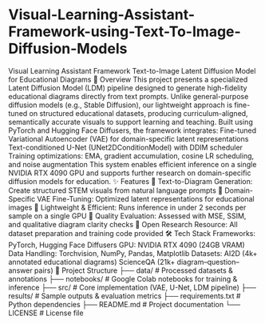 # Visual-Learning-Assistant-Framework-using-Text-To-Image-Diffusion-Models
Visual Learning Assistant Framework
Text-to-Image Latent Diffusion Model for Educational Diagrams
📌 Overview
This project presents a specialized Latent Diffusion Model (LDM) pipeline designed to generate high-fidelity educational diagrams directly from text prompts. Unlike general-purpose diffusion models (e.g., Stable Diffusion), our lightweight approach is fine-tuned on structured educational datasets, producing curriculum-aligned, semantically accurate visuals to support learning and teaching.
Built using PyTorch and Hugging Face Diffusers, the framework integrates:
Fine-tuned Variational Autoencoder (VAE) for domain-specific latent representations
Text-conditioned U-Net (UNet2DConditionModel) with DDIM scheduler
Training optimizations: EMA, gradient accumulation, cosine LR scheduling, and noise augmentation
This system enables efficient inference on a single NVIDIA RTX 4090 GPU and supports further research on domain-specific diffusion models for education.
✨ Features
🔹 Text-to-Diagram Generation: Create structured STEM visuals from natural language prompts
🔹 Domain-Specific VAE Fine-Tuning: Optimized latent representations for educational images
🔹 Lightweight & Efficient: Runs inference in under 2 seconds per sample on a single GPU
🔹 Quality Evaluation: Assessed with MSE, SSIM, and qualitative diagram clarity checks
🔹 Open Research Resource: All dataset preparation and training code provided
🛠️ Tech Stack
Frameworks: PyTorch, Hugging Face Diffusers
GPU: NVIDIA RTX 4090 (24GB VRAM)
Data Handling: Torchvision, NumPy, Pandas, Matplotlib
Datasets:
AI2D (4k+ annotated educational diagrams)
ScienceQA (21k+ diagram–question–answer pairs)
📂 Project Structure
├── data/                    # Processed datasets & annotations
├── notebooks/               # Google Colab notebooks for training & inference
├── src/                     # Core implementation (VAE, U-Net, LDM pipeline)
├── results/                 # Sample outputs & evaluation metrics
├── requirements.txt         # Python dependencies
├── README.md                # Project documentation
└── LICENSE                  # License file
